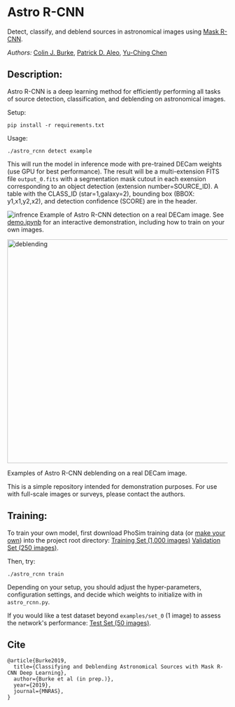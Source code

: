 # Astro R-CNN

Detect, classify, and deblend sources in astronomical images using [Mask R-CNN](https://github.com/matterport/Mask_RCNN).

*Authors:* 
[Colin J. Burke](https://astro.illinois.edu/directory/profile/colinjb2), [Patrick D. Aleo](https://astro.illinois.edu/directory/profile/paleo2), [Yu-Ching Chen](https://astro.illinois.edu/directory/profile/ycchen)

## Description:

Astro R-CNN is a deep learning method for efficiently performing all tasks of source detection, classification, and deblending on astronomical images.

Setup:
```
pip install -r requirements.txt
```

Usage:
```
./astro_rcnn detect example
```
This will run the model in inference mode with pre-trained DECam weights (use GPU for best performance). The result will be a multi-extension FITS file ```output_0.fits``` with a segmentation mask cutout in each exension corresponding to an object detection (extension number=SOURCE_ID). A table with the CLASS_ID (star=1,galaxy=2), bounding box (BBOX: y1,x1,y2,x2), and detection confidence (SCORE) are in the header.

![infrence](https://user-images.githubusercontent.com/13906989/61251399-f3588400-a71f-11e9-896d-e73008a4e0e3.png)
Example of Astro R-CNN detection on a real DECam image. See [demo.ipynb](https://github.com/burke86/deblend_maskrcnn/blob/master/demo.ipynb) for an interactive demonstration, including how to train on your own images. 

<img src="https://user-images.githubusercontent.com/13906989/61023273-e1b55c00-a36e-11e9-85df-cf7471a44aa9.png" alt="deblending" width="512"/>

Examples of Astro R-CNN deblending on a real DECam image.

This is a simple repository intended for demonstration purposes. For use with full-scale images or surveys, please contact the authors.

## Training:

To train your own model, first download PhoSim training data (or [make your own](https://bitbucket.org/phosim/phosim_release)) into the project root directory:
[Training Set (1,000 images)](https://uofi.box.com/s/svlkblkh5o4a3q3qwu7iks6r21cmmu64)
[Validation Set (250 images)](https://uofi.box.com/s/bmtkjrj9g832w9qybjd1yc4l6cyqx6cs).

Then, try:
```
./astro_rcnn train
```
Depending on your setup, you should adjust the hyper-parameters, configuration settings, and decide which weights to initialize with in ```astro_rcnn.py```.

If you would like a test dataset beyond ```examples/set_0``` (1 image) to assess the network's performance:
[Test Set (50 images)](https://uofi.box.com/s/bmtkjrj9g832w9qybjd1yc4l6cyqx6cs).


## Cite

```
@article{Burke2019,
  title={Classifying and Deblending Astronomical Sources with Mask R-CNN Deep Learning},
  author={Burke et al (in prep.)},
  year={2019},
  journal={MNRAS},
}
```
